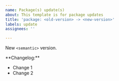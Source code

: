 ```yaml
---
name: Package(s) update(s)
about: This template is for package updates
title: 'package: <old-version> -> <new-version>'
labels: update
assignees: ''

---
```


New `<semantic>` version.

<!--
Replace `<semantic>` with "major", "minor", "patch", or "nano" if applicable.
If the update is a new RC (generally frowned upon except for a few packages),
put "release candidate" and don't include "version." Some updates may be weird
and do not follow semantic versioning, NVIDIA being an example. In such a case
just say "New release."
-->

<!-- Not required but recommended: --> **Changelog:**
- Change 1
- Change 2

<!-- Or you can post the link to the changelog made by upstream. -->

<!-- Note if the update fixes security vulnerabilities or there is any special
information about the update that should be known. -->
